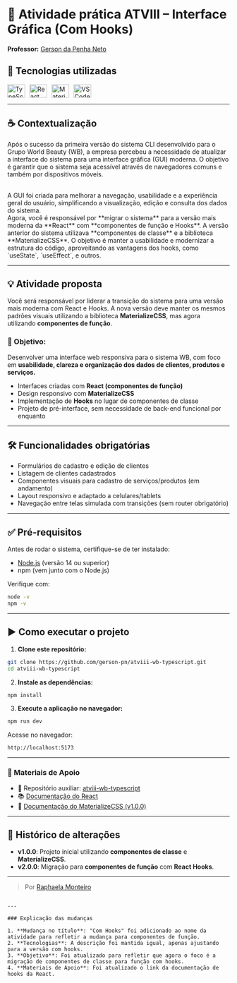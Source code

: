 
# 🧾 Atividade prática ATVIII – Interface Gráfica (Com Hooks)

**Professor:** [Gerson da Penha Neto](https://github.com/gerson-pn)


## 🚀 Tecnologias utilizadas

<div style="display: flex; gap: 10px;">
<img align="center" alt="TypeScript" height="30" width="40" src="https://cdn.jsdelivr.net/gh/devicons/devicon@latest/icons/typescript/typescript-original.svg"/>

<img align="center" alt="React" height="30" width="40" src="https://cdn.jsdelivr.net/gh/devicons/devicon@latest/icons/react/react-original.svg"/>
  
<img align="center" alt="MaterializeCSS" height="30" width="40" src="https://cdn.jsdelivr.net/gh/devicons/devicon@latest/icons/materializecss/materializecss-original.svg"/>
          
<img align="center" alt="VSCode" height="30" width="40" src="https://cdn.jsdelivr.net/gh/devicons/devicon@latest/icons/vscode/vscode-original.svg" />
</div>

---

## ☕ Contextualização
Após o sucesso da primeira versão do sistema CLI desenvolvido para o Grupo World Beauty (WB), a empresa percebeu a necessidade de atualizar a interface do sistema para uma interface gráfica (GUI) moderna. O objetivo é garantir que o sistema seja acessível através de navegadores comuns e também por dispositivos móveis.

<br>
A GUI foi criada para melhorar a navegação, usabilidade e a experiência geral do usuário, simplificando a visualização, edição e consulta dos dados do sistema.

<br>
Agora, você é responsável por **migrar o sistema** para a versão mais moderna da **React** com **componentes de função e Hooks**. A versão anterior do sistema utilizava **componentes de classe** e a biblioteca **MaterializeCSS**. O objetivo é manter a usabilidade e modernizar a estrutura do código, aproveitando as vantagens dos hooks, como `useState`, `useEffect`, e outros.

---

## 💡 Atividade proposta

Você será responsável por liderar a transição do sistema para uma versão mais moderna com React e Hooks. A nova versão deve manter os mesmos padrões visuais utilizando a biblioteca **MaterializeCSS**, mas agora utilizando **componentes de função**.

### 🎯 Objetivo:
Desenvolver uma interface web responsiva para o sistema WB, com foco em **usabilidade, clareza e organização dos dados de clientes, produtos e serviços.**

- Interfaces criadas com **React (componentes de função)**
- Design responsivo com **MaterializeCSS**
- Implementação de **Hooks** no lugar de componentes de classe
- Projeto de pré-interface, sem necessidade de back-end funcional por enquanto

---

## 🛠️ Funcionalidades obrigatórias
- Formulários de cadastro e edição de clientes
- Listagem de clientes cadastrados
- Componentes visuais para cadastro de serviços/produtos (em andamento)
- Layout responsivo e adaptado a celulares/tablets
- Navegação entre telas simulada com transições (sem router obrigatório)

---

## ✅ Pré-requisitos

Antes de rodar o sistema, certifique-se de ter instalado:

* [Node.js](https://nodejs.org/) (versão 14 ou superior)
* npm (vem junto com o Node.js)

Verifique com:

```bash
node -v
npm -v
````

---

## ▶️ Como executar o projeto

1. **Clone este repositório:**

```bash
git clone https://github.com/gerson-pn/atviii-wb-typescript.git
cd atviii-wb-typescript
```

2. **Instale as dependências:**

```bash
npm install
```

3. **Execute a aplicação no navegador:**

```bash
npm run dev
```

Acesse no navegador:

```bash
http://localhost:5173
```

---

### 🧩 Materiais de Apoio

* 🔗 Repositório auxiliar: [atviii-wb-typescript](https://github.com/gerson-pn/atviii-wb-typescript)
* 📚 [Documentação do React](https://reactjs.org/docs/hooks-intro.html)
* 🎨 [Documentação do MaterializeCSS (v1.0.0)](https://materializecss.com)

---

## 🔄 Histórico de alterações

* **v1.0.0**: Projeto inicial utilizando **componentes de classe** e **MaterializeCSS**.
* **v2.0.0**: Migração para **componentes de função** com **React Hooks**.

---

> Por [Raphaela Monteiro](https://github.com/raphaelamonteiro)
```

---

### Explicação das mudanças

1. **Mudança no título**: "Com Hooks" foi adicionado ao nome da atividade para refletir a mudança para componentes de função.
2. **Tecnologias**: A descrição foi mantida igual, apenas ajustando para a versão com hooks.
3. **Objetivo**: Foi atualizado para refletir que agora o foco é a migração de componentes de classe para função com hooks.
4. **Materiais de Apoio**: Foi atualizado o link da documentação de hooks da React.


